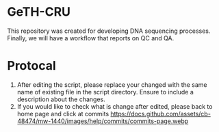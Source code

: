# GeTH-CRU

  This repository was created for developing DNA sequencing processes. Finally, we will have a workflow that reports on QC and QA.

# Protocal

  1) After editing the script, please replace your changed with the same name of existing file in the script directory.
     Ensure to include a description about the changes.  
  3) If you would like to check what is change after edited, please back to home page and click at commits
     <https://docs.github.com/assets/cb-48474/mw-1440/images/help/commits/commits-page.webp>
